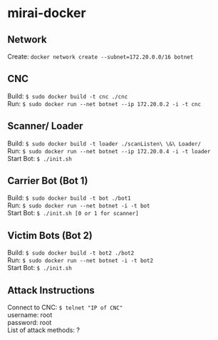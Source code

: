 # mirai-docker

## Network
Create: `docker network create --subnet=172.20.0.0/16 botnet`

## CNC
Build: `$ sudo docker build -t cnc ./cnc`  
Run: `$ sudo docker run --net botnet --ip 172.20.0.2 -i -t cnc`  

## Scanner/ Loader
Build: `$ sudo docker build -t loader ./scanListen\ \&\ Loader/`  
Run: `$ sudo docker run --net botnet --ip 172.20.0.4 -i -t loader`  
Start Bot: `$ ./init.sh`

## Carrier Bot (Bot 1)
Build: `$ sudo docker build -t bot ./bot1`  
Run: `$ sudo docker run --net botnet -i -t bot`  
Start Bot: `$ ./init.sh [0 or 1 for scanner]` 

## Victim Bots (Bot 2)
Build: `$ sudo docker build -t bot2 ./bot2`  
Run: `$ sudo docker run --net botnet -i -t bot2`  
Start Bot: `$ ./init.sh`

## Attack Instructions
Connect to CNC: `$ telnet "IP of CNC"`  
username: root  
password: root  
List of attack methods: ?